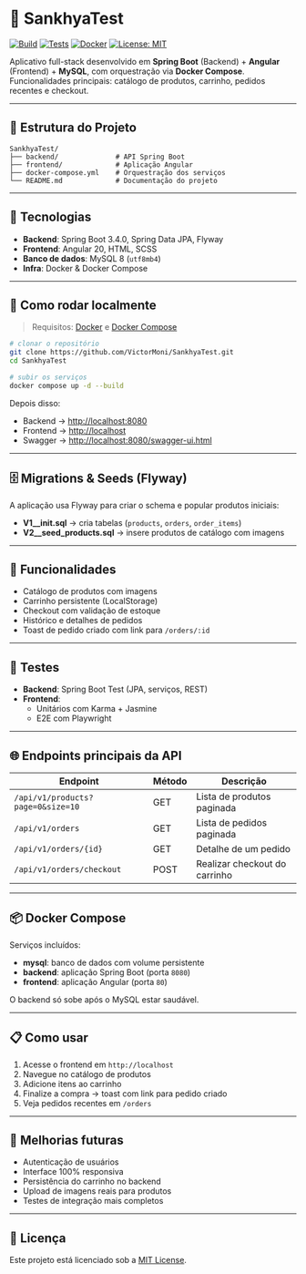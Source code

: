 # 🛒 SankhyaTest

[![Build](https://img.shields.io/badge/build-passing-brightgreen)]()
[![Tests](https://img.shields.io/badge/tests-passing-brightgreen)]()
[![Docker](https://img.shields.io/badge/docker-ready-blue)]()
[![License: MIT](https://img.shields.io/badge/License-MIT-yellow.svg)](./LICENSE)

Aplicativo full-stack desenvolvido em **Spring Boot** (Backend) + **Angular** (Frontend) + **MySQL**, com orquestração via **Docker Compose**.
Funcionalidades principais: catálogo de produtos, carrinho, pedidos recentes e checkout.

---

## 📂 Estrutura do Projeto

```
SankhyaTest/
├── backend/              # API Spring Boot
├── frontend/             # Aplicação Angular
├── docker-compose.yml    # Orquestração dos serviços
└── README.md             # Documentação do projeto
```

---

## 🚀 Tecnologias

- **Backend**: Spring Boot 3.4.0, Spring Data JPA, Flyway
- **Frontend**: Angular 20, HTML, SCSS
- **Banco de dados**: MySQL 8 (`utf8mb4`)
- **Infra**: Docker & Docker Compose

---

## 🔧 Como rodar localmente

> Requisitos: [Docker](https://www.docker.com/) e [Docker Compose](https://docs.docker.com/compose/)

```bash
# clonar o repositório
git clone https://github.com/VictorMoni/SankhyaTest.git
cd SankhyaTest

# subir os serviços
docker compose up -d --build
```

Depois disso:
- Backend → [http://localhost:8080](http://localhost:8080)
- Frontend → [http://localhost](http://localhost)
- Swagger → [http://localhost:8080/swagger-ui.html](http://localhost:8080/swagger-ui.html)

---

## 🗄️ Migrations & Seeds (Flyway)

A aplicação usa Flyway para criar o schema e popular produtos iniciais:

- **V1__init.sql** → cria tabelas (`products`, `orders`, `order_items`)
- **V2__seed_products.sql** → insere produtos de catálogo com imagens

---

## 🎯 Funcionalidades

- Catálogo de produtos com imagens
- Carrinho persistente (LocalStorage)
- Checkout com validação de estoque
- Histórico e detalhes de pedidos
- Toast de pedido criado com link para `/orders/:id`

---

## 🧪 Testes

- **Backend**: Spring Boot Test (JPA, serviços, REST)
- **Frontend**:
  - Unitários com Karma + Jasmine
  - E2E com Playwright

---

## 🌐 Endpoints principais da API

| Endpoint                          | Método | Descrição                        |
|-----------------------------------|--------|----------------------------------|
| `/api/v1/products?page=0&size=10` | GET    | Lista de produtos paginada       |
| `/api/v1/orders`                  | GET    | Lista de pedidos paginada        |
| `/api/v1/orders/{id}`             | GET    | Detalhe de um pedido             |
| `/api/v1/orders/checkout`         | POST   | Realizar checkout do carrinho    |

---

## 📦 Docker Compose

Serviços incluídos:

- **mysql**: banco de dados com volume persistente
- **backend**: aplicação Spring Boot (porta `8080`)
- **frontend**: aplicação Angular (porta `80`)

O backend só sobe após o MySQL estar saudável.

---

## 📋 Como usar

1. Acesse o frontend em `http://localhost`
2. Navegue no catálogo de produtos
3. Adicione itens ao carrinho
4. Finalize a compra → toast com link para pedido criado
5. Veja pedidos recentes em `/orders`

---

## 🚀 Melhorias futuras

- Autenticação de usuários
- Interface 100% responsiva
- Persistência do carrinho no backend
- Upload de imagens reais para produtos
- Testes de integração mais completos

---

## 📄 Licença

Este projeto está licenciado sob a [MIT License](./LICENSE).
